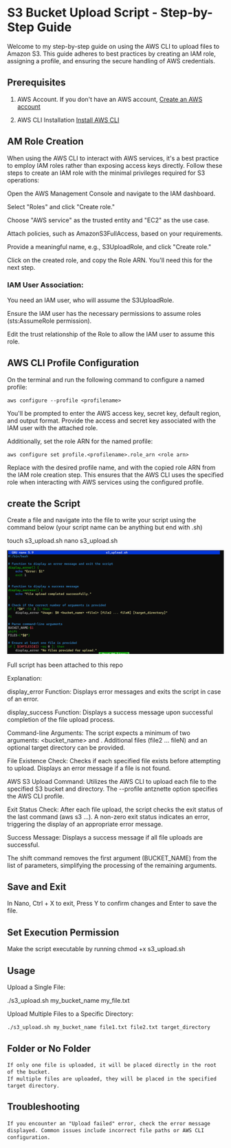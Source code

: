 # **S3 Bucket Upload Script - Step-by-Step Guide**

Welcome to my step-by-step guide on using the AWS CLI to upload files to Amazon S3. This guide adheres to best practices by creating an IAM role, assigning a profile, and ensuring the secure handling of AWS credentials.

## **Prerequisites**
1. AWS Account. If you don't have an AWS account, [Create an AWS account](https://aws.amazon.com/resources/create-account/)
   
2. AWS CLI Installation [Install AWS CLI](https://docs.aws.amazon.com/cli/latest/userguide/getting-started-install.html)


## **AM Role Creation**
When using the AWS CLI to interact with AWS services, it's a best practice to employ IAM roles rather than exposing access keys directly. Follow these steps to create an IAM role with the minimal privileges required for S3 operations:

  Open the AWS Management Console and navigate to the IAM dashboard.

  Select "Roles" and click "Create role."

  Choose "AWS service" as the trusted entity and "EC2" as the use case.

  Attach policies, such as AmazonS3FullAccess, based on your requirements.

  Provide a meaningful name, e.g., S3UploadRole, and click "Create role."

  Click on the created role, and copy the Role ARN. You'll need this for the next step.

### **IAM User Association**:
  You need an IAM user, who will assume the S3UploadRole.
  
  Ensure the IAM user has the necessary permissions to assume roles (sts:AssumeRole permission).
  
  Edit the trust relationship of the Role to allow the IAM user to assume this role.


## **AWS CLI Profile Configuration**

On the terminal and run the following command to configure a named profile:

    aws configure --profile <profilename>

You'll be prompted to enter the AWS access key, secret key, default region, and output format. Provide the access and secret key associated with the IAM user with the attached role.

Additionally, set the role ARN for the named profile: 

    aws configure set profile.<profilename>.role_arn <role arn>

Replace <profilename> with the desired profile name, and <role arn> with the copied role ARN from the IAM role creation step. This ensures that the AWS CLI uses the specified role when interacting with AWS services using the configured profile.

## **create the Script**

Create a file and navigate into the file to write your script using the command below (your script name can be anything but end with .sh)

touch s3_upload.sh
nano s3_upload.sh

![image](https://github.com/antznette1/S3_upload/blob/main/bash_scipt.png)

Full script has been attached to this repo

Explanation:

   display_error Function: Displays error messages and exits the script in case of an error.

   display_success Function: Displays a success message upon successful completion of the file upload process.

   Command-line Arguments: The script expects a minimum of two arguments: <bucket_name> and <file1>. Additional files (file2 ... fileN) and an optional target directory can be provided.

   File Existence Check: Checks if each specified file exists before attempting to upload. Displays an error message if a file is not found.

   AWS S3 Upload Command: Utilizes the AWS CLI to upload each file to the specified S3 bucket and directory. The --profile antznette option specifies the AWS CLI profile.

   Exit Status Check: After each file upload, the script checks the exit status of the last command (aws s3 ...). A non-zero exit status indicates an error, triggering the display of an appropriate error message.

   Success Message: Displays a success message if all file uploads are successful.

The shift command removes the first argument (BUCKET_NAME) from the list of parameters, simplifying the processing of the remaining arguments.


## **Save and Exit**

In Nano, Ctrl + X to exit, Press Y to confirm changes and Enter to save the file.

## **Set Execution Permission**

Make the script executable by running chmod +x s3_upload.sh


## **Usage**

Upload a Single File:

   ./s3_upload.sh my_bucket_name my_file.txt

Upload Multiple Files to a Specific Directory:

    ./s3_upload.sh my_bucket_name file1.txt file2.txt target_directory

## **Folder or No Folder**

    If only one file is uploaded, it will be placed directly in the root of the bucket.
    If multiple files are uploaded, they will be placed in the specified target directory.

##  **Troubleshooting**

    If you encounter an "Upload failed" error, check the error message displayed. Common issues include incorrect file paths or AWS CLI configuration.
